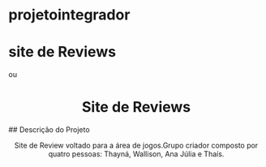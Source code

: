 # projetointegrador
# site de Reviews 
ou
<h1 align="center">Site de Reviews</h1>
## Descrição do Projeto
<p align="center">Site de Review voltado para a área de jogos.Grupo criador composto por quatro pessoas: Thayná, Wallison, Ana Júlia e Thaís. </p>

